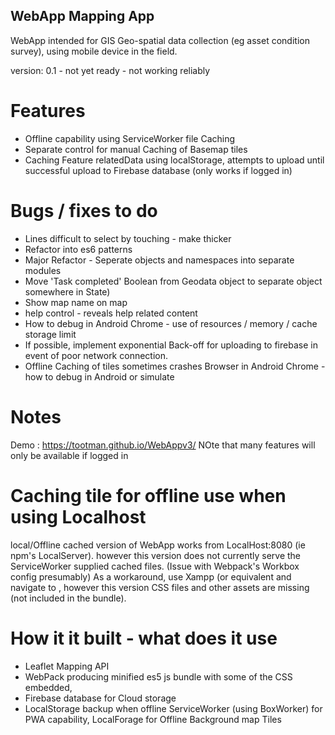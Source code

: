 ## WebApp Mapping App
WebApp intended for GIS Geo-spatial data collection (eg asset condition survey), using mobile device in the field.

version: 0.1 - not yet ready - not working reliably
# Features
 - Offline capability using ServiceWorker file Caching
 - Separate control for manual Caching of Basemap tiles
 - Caching Feature relatedData using localStorage, attempts to upload until successful upload to Firebase database (only works if logged in)
 
# Bugs / fixes to do
 - Lines difficult to select by touching - make thicker
 - Refactor into es6 patterns
 - Major Refactor - Seperate objects and namespaces into separate modules
 - Move 'Task completed' Boolean from Geodata object to separate object somewhere in State)
 - Show map name on map
 - help control - reveals help related content
 - How to debug in Android Chrome - use of resources / memory / cache storage limit
 - If possible, implement exponential Back-off for uploading to firebase in event of poor network connection.
 - Offline Caching of tiles sometimes crashes Browser in Android Chrome - how to debug in Android or simulate

# Notes
Demo : <https://tootman.github.io/WebAppv3/>
NOte that many features will only be available if logged in

# Caching tile for offline use when using Localhost
local/Offline cached version of WebApp works from LocalHost:8080 (ie npm's LocalServer). however this version does not currently serve the ServiceWorker supplied cached files. (Issue with Webpack's Workbox config presumably)
As a workaround, use Xampp (or equivalent and navigate to , however this version CSS files and other assets are missing (not included in the bundle).
 
 # How it it built - what does it use
 - Leaflet Mapping API
 - WebPack producing minified es5 js bundle with some of the CSS embedded,
 - Firebase database for Cloud storage
 - LocalStorage backup when offline ServiceWorker (using BoxWorker) for PWA capability, LocalForage for Offline Background map Tiles
 

